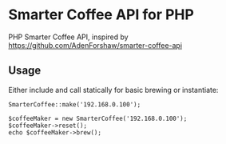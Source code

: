 # Smarter Coffee API for PHP

PHP Smarter Coffee API, inspired by https://github.com/AdenForshaw/smarter-coffee-api

## Usage

Either include and call statically for basic brewing or instantiate:

```
SmarterCoffee::make('192.168.0.100');
```

```
$coffeeMaker = new SmarterCoffee('192.168.0.100');
$coffeeMaker->reset();
echo $coffeeMaker->brew();
```
